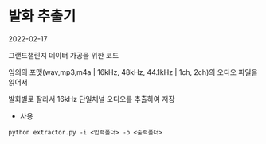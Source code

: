 # 발화 추출기   
2022-02-17
  
그랜드챌린지 데이터 가공을 위한 코드    

임의의 포맷(wav,mp3,m4a | 16kHz, 48kHz, 44.1kHz | 1ch, 2ch)의 오디오 파일을 읽어서  

발화별로 잘라서 16kHz 단일채널 오디오를 추출하여 저장  

+ 사용  

```
python extractor.py -i <입력폴더> -o <출력폴더>
```
